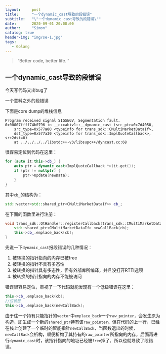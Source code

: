 ```yaml
---
layout:     post
title:      "一个dynamic_cast导致的段错误"
subtitle:   "\"一个dynamic_cast导致的段错误\""
date:       2020-09-01 20:00:00
author:     "Simon"
catalog: true
header-img: "img/se-1.jpg"
tags:
   - Golang
---
```


> “Better code, better life. ”

## 一个dynamic_cast导致的段错误

今天写代码又出bug了

一个意料之外的段错误

下面是core dump的堆栈信息

```
Program received signal SIGSEGV, Segmentation fault.
0x00007ffff74b0796 in __cxxabiv1::__dynamic_cast (src_ptr=0x7d4050, 
    src_type=0x577a80 <typeinfo for trans_sdk::CMultiMarketDataIf>, 
    dst_type=0x577a30 <typeinfo for trans_sdk::ImplQuoteCallback>, src2dst=0)
    at ../../../../libstdc++-v3/libsupc++/dyncast.cc:68
```

很容易定位到代码在这里：

```c++
for (auto it:this->cb_) {
    auto ptr = dynamic_cast<ImplQuoteCallback *>(it.get());
    if (ptr != nullptr) {
        ptr->Update(newData);
    }
}
```

其中`cb_`的结构为：

```c++
std::vector<std::shared_ptr<CMultiMarketDataIf>> cb_;
```

在下面的函数里进行注册：

```c++
void trans_sdk::QtHandler::registerCallback(trans_sdk::CMultiMarketDataIf *cb) {
    std::shared_ptr<CMultiMarketDataIf> newCallBack(cb);
    this->cb_.emplace_back(cb);
}
```

先说一下`dynamic_cast`报段错误的几种情况：

1. 被转换的指针指向的内存已被free
2. 被转换的指针不具有多态性
3. 被转换的指针具有多态性，但有外部库所编译，并且没打开RTTI选项
4. 被转换的指针指向的内存不能被访问



错误很容易定位，审视了一下代码就能发现有一个低级错误在这里：

```c++
this->cb_.emplace_back(cb);
//应该是
this->cb_.emplace_back(newCallBack);
```

由于往一个持有只能指针的`vector`中`emplace_back`一个`raw_pointer`，会发生原为构造，即生成一个新的`shared_ptr`持有该`raw_pointer`。但在代码的上一行，已经在栈上创建了一个临时的智能指针`newCallBack`，当函数退出的时候，`newCallBack`会析构，顺便析构了其持有的`raw_pointer`所指向的内存，后面再进行`dynamic_cast`时，该指针指向的地址已经被`free`掉了，所以也就导致了段错误。